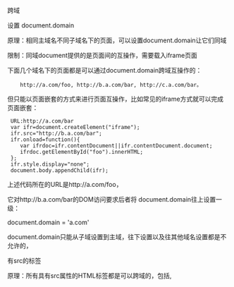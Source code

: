 跨域

设置 document.domain

原理：相同主域名不同子域名下的页面，可以设置document.domain让它们同域

限制：同域document提供的是页面间的互操作，需要载入iframe页面

下面几个域名下的页面都是可以通过document.domain跨域互操作的：

        http://a.com/foo, http://b.a.com/bar, http://c.a.com/bar。

但只能以页面嵌套的方式来进行页面互操作，比如常见的iframe方式就可以完成页面嵌套：

     URL:http://a.com/bar
     var ifr=document.createElement("iframe");
     ifr.src="http://b.a.com/bar";
     ifr.onload=function(){
        var ifrdoc=ifr.contentDocument||ifr.contentDocument.document;
        ifrdoc.getElementById("foo").innerHTML;
     };
     ifr.style.display="none";
     document.body.appendChild(ifr);

上述代码所在的URL是http://a.com/foo，

它对http://b.a.com/bar的DOM访问要求后者将 document.domain往上设置一级：

document.domain = 'a.com'

document.domain只能从子域设置到主域，往下设置以及往其他域名设置都是不允许的，


有src的标签

原理：所有具有src属性的HTML标签都是可以跨域的，包括<img>, <script>

限制：需要创建一个DOM对象，只能用于GET方法

在document.body中append一个具有src属性的HTML标签， src属性值指向的URL会以GET方法被访问，
该访问是可以跨域的。

其实样式表的<link>标签也是可以跨域的，只要是有src或href的HTML标签都有跨域的能力。

不同的HTML标签发送HTTP请求的时机不同，例如<img>在更改src属性时就会发送请求，
而script, iframe, link[rel=stylesheet]只有在添加到DOM树之后才会发送HTTP请求：

            var img = new Image();
            img.src = 'http://some/picture';        // 发送HTTP请求
            var ifr = $('<iframe>', {src: 'http://b.a.com/bar'});
            $('body').append(ifr);                  // 发送HTTP请求

JSONP

原理：<script>是可以跨域的，而且在跨域脚本中可以直接回调当前脚本的函数。

限制：需要创建一个DOM对象并且添加到DOM树，只能用于GET方法

JSONP利用的是<script>可以跨域的特性，跨域URL返回的脚本不仅包含数据，还包含一个回调：

然后在我们在主站 http://a.com 中，可以这样来跨域获取http://b.a.com的数据：

            // URL: http://a.com/foo

                var callback = function(data){
                    // 处理跨域请求得到的数据
                };
            var script = $('<script>', {src: 'http://b.a.com/bar'});
            $('body').append(script);

jQuery已经封装了JSONP的使用，我们可以这样来：

    $.getJSON( "http://b.a.com/bar?callback=callback", function( data ){
        // 处理跨域请求得到的数据
    });

$.getJSON与$.get的区别是

前者会把responseText转换为JSON，而且当URL具有callback参数时， jQuery将会把它解释为一个JSONP请求，创建一个<script>标签来完成该请求。

和所有依赖于创建HTML标签的方式一样，JSONP也不支持POST，而GET的数据是放在URL里的。  
但提到了服务器可以对自己认为比较长的URL返回414状态码。一般来讲URL限长是在2000字符左右。

navigation 对象

原理：iframe之间是共享navigator对象的，用它来传递信息

要求：IE6/7

有些人注意到了IE6/7的一个漏洞：iframe之间的window.navigator对象是共享的。 
我们可以把它作为一个Messenger，通过它来传递信息。比如一个简单的委托：
        // a.com
        navigation.onData(){
            // 数据到达的处理函数
        }
        typeof navigation.getData === 'function' 
            || navigation.getData()
        // b.com
        navigation.getData = function(){
            $.get('/path/under/b.com')
                .success(function(data){
                    typeof navigation.onData === 'function'
                        || navigation.onData(data)
                });
        }

与document.navigator类似，window.name也是当前窗口所有页面所共享的。也可以用它来传递信息。 

还有传递Hash（有些人叫锚点），这是因为每次浏览器打开一个URL时，
URL后面的#xxx部分会保留下来，那么新的页面可以从这里获得上一个页面的数据。


跨域资源共享（CORS）

原理：服务器设置Access-Control-Allow-OriginHTTP响应头之后，浏览器将会允许跨域请求

限制：浏览器需要支持HTML5，可以支持POST，PUT等方法

前面提到的跨域手段都是某种意义上的Hack， HTML5标准中提出的跨域资源共享（Cross Origin Resource Share，CORS）才是正道。 它支持其他的HTTP方法如PUT, POST等，可以从本质上解决跨域问题。

例如，从http://a.com要访问http://b.com的数据，通常情况下Chrome会因跨域请求而报错：

错误原因是被请求资源没有设置Access-Control-Allow-Origin，
所以我们在b.com的服务器中设置这个响应头字段即可：

        Access-Control-Allow-Origin: *              # 允许所有域名访问，或者
        Access-Control-Allow-Origin: http://a.com   # 只允许所有域名访问


window.postMessage

原理：HTML5允许窗口之间发送消息

限制：浏览器需要支持HTML5，获取窗口句柄后才能相互通信

这是一个安全的跨域通信方法，postMessage(message,targetOrigin)也是HTML5引入的特性。 
可以给任何一个window发送消息，不论是否同源。第二个参数可以是*但如果你设置了一个URL但不相符，
那么该事件不会被分发。看一个普通的使用方式吧：

            // URL: http://a.com/foo
            var win = window.open('http://b.com/bar');
            win.postMessage('Hello, bar!', 'http://b.com'); 
            // URL: http://b.com/bar
            window.addEventListener('message',function(event) {
                console.log(event.data);
            });

